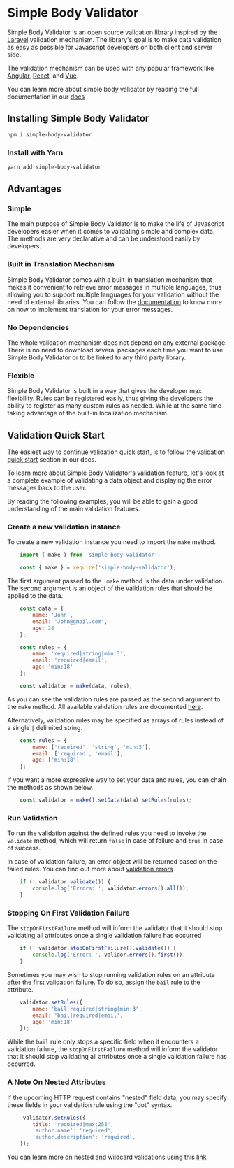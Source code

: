 # Simple Body Validator
Simple Body Validator is an open source validation library inspired by the [Laravel](https://laravel.com/docs/validation) validation mechanism. The library's goal is to make data validation as easy as possible for Javascript developers on both client and server side.

The validation mechanism can be used with any popular framework like [Angular](https://angular.io/), [React](https://reactjs.org/), and [Vue](https://vuejs.org/).

You can learn more about simple body validator by reading the full documentation in our [docs](https://simple-body-validator.com)

## Installing Simple Body Validator

```bash
npm i simple-body-validator
```

### Install with Yarn

```bash
yarn add simple-body-validator
```

## Advantages

### Simple 

The main purpose of Simple Body Validator is to make the life of Javascript developers easier when it comes to validating simple and complex data. The methods are very declarative and can be understood easily by developers.

### Built in Translation Mechanism

Simple Body Validator comes with a built-in translation mechanism that makes it convenient to retrieve error messages in multiple languages, thus allowing you to support multiple languages for your validation without the need of external libraries. You can follow the [documentation](https://simple-body-validator.com/error-messages/translating-error-messages) to know more on how to implement translation for your error messages.

### No Dependencies 

The whole validation mechanism does not depend on any external package. There is no need to download several packages each time you want to use Simple Body Validator or to be linked to any third party library.

### Flexible

Simple Body Validator is built in a way that gives the developer max flexibility. Rules can be registered easily, thus giving the developers the ability to register as many custom rules as needed. While at the same time taking advantage of the built-in localization mechanism.


## Validation Quick Start

The easiest way to continue validation quick start, is to follow the [validation quick start](https://simple-body-validator.com/validation-quickstart) section in our docs.

To learn more about Simple Body Validator's validation feature, let's look at a complete example of validating a data object and displaying the error messages back to the user.

By reading the following examples, you will be able to gain a good understanding of the main validation features.

### Create a new validation instance

To create a new validation instance you need to import the <code>make</code> method.


```js
    import { make } from 'simple-body-validator';
```

```js
    const { make } = require('simple-body-validator');
```

The first argument passed to the <code> make</code> method is the data under validation. The second argument is an object of the validation rules that should be applied to the data.

```js
    const data = {
        name: 'John',
        email: 'John@gmail.com',
        age: 28
    };

    const rules = {
        name: 'required|string|min:3',
        email: 'required|email',
        age: 'min:18'
    };

    const validator = make(data, rules);
```

As you can see the validation rules are passed as the second argument to the <code>make</code> method. All available validation rules are documented [here](https://simple-body-validator.com/available-validation-rules).

Alternatively, validation rules may be specified as arrays of rules instead of a single <code>|</code> delimited string.

```js
    const rules = {
        name: ['required', 'string', 'min:3'],
        email: ['required', 'email'],
        age: ['min:18']
    };
```

If you want a more expressive way to set your data and rules, you can chain the methods as shown below.

```js
    const validator = make().setData(data).setRules(rules);
```


### Run Validation

To run the validation against the defined rules you need to invoke the <code>validate</code> method, which will return <code>false</code> in case of failure and <code>true</code> in case of success.

In case of validation failure, an error object will be returned based on the failed rules. You can find out more about [validation errors](https://simple-body-validator.com/error-messages/working-with-error-messages)

```js
    if (! validator.validate()) {
        console.log('Errors: ', validator.errors().all());
    }
```

### Stopping On First Validation Failure

The <code>stopOnFirstFailure</code> method will inform the validator that it should stop validating all attributes once a single validation failure has occurred


```js
    if (! validator.stopOnFirstFailure().validate()) {
        console.log('Error: ', validor.errors().first());
    }
```

Sometimes you may wish to stop running validation rules on an attribute after the first validation failure. To do so, assign the <code>bail</code> rule to the attribute.

```js
    validator.setRules({
        name: 'bail|required|string|min:3',
        email: 'bail|required|email',
        age: 'min:18'
    });
```

While the <code>bail</code> rule only stops a specific field when it encounters a validation failure, the <code>stopOnFirstFailure</code> method will inform the validator that it should stop validating all attributes once a single validation failure has occurred.

### A Note On Nested Attributes

If the upcoming HTTP request contains "nested" field data, you may specify these fields in your validation rule using the "dot" syntax.

```js
     validator.setRules({
        title: 'required|max:255',
        'author.name': 'required',
        'author.description': 'required',
    });
```

You can learn more on nested and wildcard validations using this [link](https://simple-body-validator.com/nested-and-wildcard-rules)
